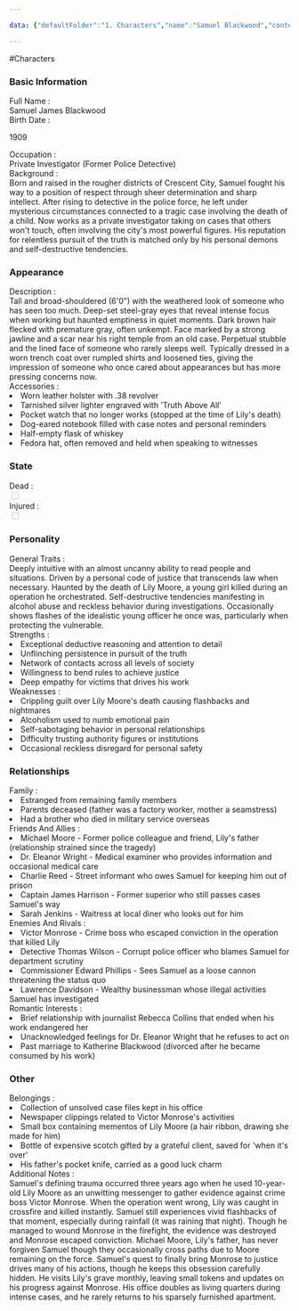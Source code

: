 ```yaml
---

data: {"defaultFolder":"1. Characters","name":"Samuel Blackwood","contentType":"characters","template":{"BasicInformation":{"FullName":{"value":"Samuel James Blackwood","type":"text"},"BirthDate":{"value":"<p>1909</p>","type":"text"},"DeathDate":{"value":null,"type":"text"},"Occupation":{"value":"Private Investigator (Former Police Detective)","type":"text"},"Background":{"value":"Born and raised in the rougher districts of Crescent City, Samuel fought his way to a position of respect through sheer determination and sharp intellect. After rising to detective in the police force, he left under mysterious circumstances connected to a tragic case involving the death of a child. Now works as a private investigator taking on cases that others won't touch, often involving the city's most powerful figures. His reputation for relentless pursuit of the truth is matched only by his personal demons and self-destructive tendencies.","type":"textarea"}},"Appearance":{"Description":{"value":"Tall and broad-shouldered (6'0\") with the weathered look of someone who has seen too much. Deep-set steel-gray eyes that reveal intense focus when working but haunted emptiness in quiet moments. Dark brown hair flecked with premature gray, often unkempt. Face marked by a strong jawline and a scar near his right temple from an old case. Perpetual stubble and the lined face of someone who rarely sleeps well. Typically dressed in a worn trench coat over rumpled shirts and loosened ties, giving the impression of someone who once cared about appearances but has more pressing concerns now.","type":"textarea"},"Accessories":{"value":["Worn leather holster with .38 revolver","Tarnished silver lighter engraved with 'Truth Above All'","Pocket watch that no longer works (stopped at the time of Lily's death)","Dog-eared notebook filled with case notes and personal reminders","Half-empty flask of whiskey","Fedora hat, often removed and held when speaking to witnesses"],"type":"array:text"}},"State":{"Dead":{"value":false,"type":"boolean"},"Injured":{"value":false,"type":"boolean"}},"Personality":{"GeneralTraits":{"value":"Deeply intuitive with an almost uncanny ability to read people and situations. Driven by a personal code of justice that transcends law when necessary. Haunted by the death of Lily Moore, a young girl killed during an operation he orchestrated. Self-destructive tendencies manifesting in alcohol abuse and reckless behavior during investigations. Occasionally shows flashes of the idealistic young officer he once was, particularly when protecting the vulnerable.","type":"textarea"},"Strengths":{"value":["Exceptional deductive reasoning and attention to detail","Unflinching persistence in pursuit of the truth","Network of contacts across all levels of society","Willingness to bend rules to achieve justice","Deep empathy for victims that drives his work"],"type":"array:text"},"Weaknesses":{"value":["Crippling guilt over Lily Moore's death causing flashbacks and nightmares","Alcoholism used to numb emotional pain","Self-sabotaging behavior in personal relationships","Difficulty trusting authority figures or institutions","Occasional reckless disregard for personal safety"],"type":"array:text"}},"Relationships":{"Family":{"value":["Estranged from remaining family members","Parents deceased (father was a factory worker, mother a seamstress)","Had a brother who died in military service overseas"],"type":"array:text"},"FriendsAndAllies":{"value":["Michael Moore - Former police colleague and friend, Lily's father (relationship strained since the tragedy)","Dr. Eleanor Wright - Medical examiner who provides information and occasional medical care","Charlie Reed - Street informant who owes Samuel for keeping him out of prison","Captain James Harrison - Former superior who still passes cases Samuel's way","Sarah Jenkins - Waitress at local diner who looks out for him"],"type":"array:text"},"EnemiesAndRivals":{"value":["Victor Monrose - Crime boss who escaped conviction in the operation that killed Lily","Detective Thomas Wilson - Corrupt police officer who blames Samuel for department scrutiny","Commissioner Edward Phillips - Sees Samuel as a loose cannon threatening the status quo","Lawrence Davidson - Wealthy businessman whose illegal activities Samuel has investigated"],"type":"array:text"},"RomanticInterests":{"value":["Brief relationship with journalist Rebecca Collins that ended when his work endangered her","Unacknowledged feelings for Dr. Eleanor Wright that he refuses to act on","Past marriage to Katherine Blackwood (divorced after he became consumed by his work)"],"type":"array:text"}},"Other":{"Belongings":{"value":["Collection of unsolved case files kept in his office","Newspaper clippings related to Victor Monrose's activities","Small box containing mementos of Lily Moore (a hair ribbon, drawing she made for him)","Bottle of expensive scotch gifted by a grateful client, saved for 'when it's over'","His father's pocket knife, carried as a good luck charm"],"type":"array:text"},"AdditionalNotes":{"value":"Samuel's defining trauma occurred three years ago when he used 10-year-old Lily Moore as an unwitting messenger to gather evidence against crime boss Victor Monrose. When the operation went wrong, Lily was caught in crossfire and killed instantly. Samuel still experiences vivid flashbacks of that moment, especially during rainfall (it was raining that night). Though he managed to wound Monrose in the firefight, the evidence was destroyed and Monrose escaped conviction. Michael Moore, Lily's father, has never forgiven Samuel though they occasionally cross paths due to Moore remaining on the force. Samuel's quest to finally bring Monrose to justice drives many of his actions, though he keeps this obsession carefully hidden. He visits Lily's grave monthly, leaving small tokens and updates on his progress against Monrose. His office doubles as living quarters during intense cases, and he rarely returns to his sparsely furnished apartment.","type":"textarea"}}}}

---
```


#Characters

<div class="section level-3"><h3 class="section-header">Basic Information</h3><div class="section-content"><div class="content-container"><div class="field-container field-type-text"><div class="field-label">Full Name : </div><div class="field-value text-value">Samuel James Blackwood</div></div><div class="field-container field-type-text"><div class="field-label">Birth Date : </div><div class="field-value text-value"><p>1909</p></div></div><div class="field-container field-type-text"><div class="field-label">Occupation : </div><div class="field-value text-value">Private Investigator (Former Police Detective)</div></div><div class="field-container field-type-textarea"><div class="field-label">Background : </div><div class="field-value"><div class="content-creation-textarea">Born and raised in the rougher districts of Crescent City, Samuel fought his way to a position of respect through sheer determination and sharp intellect. After rising to detective in the police force, he left under mysterious circumstances connected to a tragic case involving the death of a child. Now works as a private investigator taking on cases that others won't touch, often involving the city's most powerful figures. His reputation for relentless pursuit of the truth is matched only by his personal demons and self-destructive tendencies.</div></div></div></div></div></div><div class="section-separator"></div><div class="section level-3"><h3 class="section-header">Appearance</h3><div class="section-content"><div class="content-container"><div class="field-container field-type-textarea"><div class="field-label">Description : </div><div class="field-value"><div class="content-creation-textarea">Tall and broad-shouldered (6'0") with the weathered look of someone who has seen too much. Deep-set steel-gray eyes that reveal intense focus when working but haunted emptiness in quiet moments. Dark brown hair flecked with premature gray, often unkempt. Face marked by a strong jawline and a scar near his right temple from an old case. Perpetual stubble and the lined face of someone who rarely sleeps well. Typically dressed in a worn trench coat over rumpled shirts and loosened ties, giving the impression of someone who once cared about appearances but has more pressing concerns now.</div></div></div><div class="field-container field-type-array:text"><div class="field-label">Accessories : </div><nav class="field-value array-container"><li class="array-item text-item">Worn leather holster with .38 revolver</li><li class="array-item text-item">Tarnished silver lighter engraved with 'Truth Above All'</li><li class="array-item text-item">Pocket watch that no longer works (stopped at the time of Lily's death)</li><li class="array-item text-item">Dog-eared notebook filled with case notes and personal reminders</li><li class="array-item text-item">Half-empty flask of whiskey</li><li class="array-item text-item">Fedora hat, often removed and held when speaking to witnesses</li></nav></div></div></div></div><div class="section-separator"></div><div class="section level-3"><h3 class="section-header">State</h3><div class="section-content"><div class="content-container"><div class="field-container field-type-boolean"><div class="field-label">Dead : </div><div class="field-value"><input type="checkbox" disabled="true"></div></div><div class="field-container field-type-boolean"><div class="field-label">Injured : </div><div class="field-value"><input type="checkbox" disabled="true"></div></div></div></div></div><div class="section-separator"></div><div class="section level-3"><h3 class="section-header">Personality</h3><div class="section-content"><div class="content-container"><div class="field-container field-type-textarea"><div class="field-label">General Traits : </div><div class="field-value"><div class="content-creation-textarea">Deeply intuitive with an almost uncanny ability to read people and situations. Driven by a personal code of justice that transcends law when necessary. Haunted by the death of Lily Moore, a young girl killed during an operation he orchestrated. Self-destructive tendencies manifesting in alcohol abuse and reckless behavior during investigations. Occasionally shows flashes of the idealistic young officer he once was, particularly when protecting the vulnerable.</div></div></div><div class="field-container field-type-array:text"><div class="field-label">Strengths : </div><nav class="field-value array-container"><li class="array-item text-item">Exceptional deductive reasoning and attention to detail</li><li class="array-item text-item">Unflinching persistence in pursuit of the truth</li><li class="array-item text-item">Network of contacts across all levels of society</li><li class="array-item text-item">Willingness to bend rules to achieve justice</li><li class="array-item text-item">Deep empathy for victims that drives his work</li></nav></div><div class="field-container field-type-array:text"><div class="field-label">Weaknesses : </div><nav class="field-value array-container"><li class="array-item text-item">Crippling guilt over Lily Moore's death causing flashbacks and nightmares</li><li class="array-item text-item">Alcoholism used to numb emotional pain</li><li class="array-item text-item">Self-sabotaging behavior in personal relationships</li><li class="array-item text-item">Difficulty trusting authority figures or institutions</li><li class="array-item text-item">Occasional reckless disregard for personal safety</li></nav></div></div></div></div><div class="section-separator"></div><div class="section level-3"><h3 class="section-header">Relationships</h3><div class="section-content"><div class="content-container"><div class="field-container field-type-array:text"><div class="field-label">Family : </div><nav class="field-value array-container"><li class="array-item text-item">Estranged from remaining family members</li><li class="array-item text-item">Parents deceased (father was a factory worker, mother a seamstress)</li><li class="array-item text-item">Had a brother who died in military service overseas</li></nav></div><div class="field-container field-type-array:text"><div class="field-label">Friends And Allies : </div><nav class="field-value array-container"><li class="array-item text-item">Michael Moore - Former police colleague and friend, Lily's father (relationship strained since the tragedy)</li><li class="array-item text-item">Dr. Eleanor Wright - Medical examiner who provides information and occasional medical care</li><li class="array-item text-item">Charlie Reed - Street informant who owes Samuel for keeping him out of prison</li><li class="array-item text-item">Captain James Harrison - Former superior who still passes cases Samuel's way</li><li class="array-item text-item">Sarah Jenkins - Waitress at local diner who looks out for him</li></nav></div><div class="field-container field-type-array:text"><div class="field-label">Enemies And Rivals : </div><nav class="field-value array-container"><li class="array-item text-item">Victor Monrose - Crime boss who escaped conviction in the operation that killed Lily</li><li class="array-item text-item">Detective Thomas Wilson - Corrupt police officer who blames Samuel for department scrutiny</li><li class="array-item text-item">Commissioner Edward Phillips - Sees Samuel as a loose cannon threatening the status quo</li><li class="array-item text-item">Lawrence Davidson - Wealthy businessman whose illegal activities Samuel has investigated</li></nav></div><div class="field-container field-type-array:text"><div class="field-label">Romantic Interests : </div><nav class="field-value array-container"><li class="array-item text-item">Brief relationship with journalist Rebecca Collins that ended when his work endangered her</li><li class="array-item text-item">Unacknowledged feelings for Dr. Eleanor Wright that he refuses to act on</li><li class="array-item text-item">Past marriage to Katherine Blackwood (divorced after he became consumed by his work)</li></nav></div></div></div></div><div class="section-separator"></div><div class="section level-3"><h3 class="section-header">Other</h3><div class="section-content"><div class="content-container"><div class="field-container field-type-array:text"><div class="field-label">Belongings : </div><nav class="field-value array-container"><li class="array-item text-item">Collection of unsolved case files kept in his office</li><li class="array-item text-item">Newspaper clippings related to Victor Monrose's activities</li><li class="array-item text-item">Small box containing mementos of Lily Moore (a hair ribbon, drawing she made for him)</li><li class="array-item text-item">Bottle of expensive scotch gifted by a grateful client, saved for 'when it's over'</li><li class="array-item text-item">His father's pocket knife, carried as a good luck charm</li></nav></div><div class="field-container field-type-textarea"><div class="field-label">Additional Notes : </div><div class="field-value"><div class="content-creation-textarea">Samuel's defining trauma occurred three years ago when he used 10-year-old Lily Moore as an unwitting messenger to gather evidence against crime boss Victor Monrose. When the operation went wrong, Lily was caught in crossfire and killed instantly. Samuel still experiences vivid flashbacks of that moment, especially during rainfall (it was raining that night). Though he managed to wound Monrose in the firefight, the evidence was destroyed and Monrose escaped conviction. Michael Moore, Lily's father, has never forgiven Samuel though they occasionally cross paths due to Moore remaining on the force. Samuel's quest to finally bring Monrose to justice drives many of his actions, though he keeps this obsession carefully hidden. He visits Lily's grave monthly, leaving small tokens and updates on his progress against Monrose. His office doubles as living quarters during intense cases, and he rarely returns to his sparsely furnished apartment.</div></div></div></div></div></div><div class="section-separator"></div>